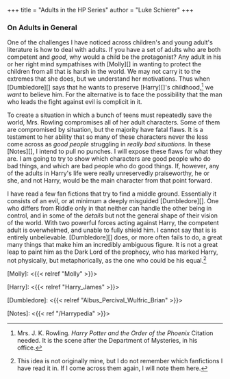 +++
title = "Adults in the HP Series"
author = "Luke Schierer"
+++

### On Adults in General

One of the challenges I have noticed across children's and young adult's
literature is how to deal with adults.  If you have a set of adults who are both
competent and *good*, why would a child be the protagonist?  Any adult in his or
her right mind sympathises with [Molly][] in wanting to protect the children
from all that is harsh in the world.  We may not carry it to the extremes that
she does, but we understand her motivations.  Thus when [Dumbledore][] says that
he wants to preserve [Harry][]'s childhood,[^210521-7] we *want* to believe
him.  For the alternative is to face the possibility that the man who leads the
fight against evil is complicit in it.  

To create a situation in which a bunch of teens must repeatedly save the world,
Mrs. Rowling compromises all of her adult characters.  Some of them are
compromised by situation, but the majority have fatal flaws.  It is a testament
to her ability that so many of these characters never the less come across as
*good people* struggling in *really bad situations.*  In these [Notes][], I
intend to pull no punches.  I will expose these flaws for what they are.  I am
going to try to show which characters are good people who do bad things, and
which are bad people who do good things. If, however, any of the adults in Harry's
life were really unreservedly praiseworthy, he or she, and not Harry, would be
the main character from that point forward. 

I have read a few fan fictions that try to find a middle ground.  Essentially it
consists of an evil, or at minimum a deeply misguided [Dumbledore][].  One who
differs from Riddle only in that neither can handle the other being in control,
and in some of the *details* but not the general shape of their vision of the
world.  With two powerful forces acting against Harry, the competent adult is
overwhelmed, and unable to fully shield him.  I cannot say that is is entirely
unbelievable.  [Dumbledore][] does, or more often fails to do, a great many
things that make him an incredibly ambiguous figure.  It is not a great leap to
paint him as the Dark Lord of the prophecy, who has marked Harry, not
physically, but metaphorically, as the one who could be his equal.[^210521-8]

[Molly]: <{{< relref "Molly" >}}>

[Harry]: <{{< relref "Harry_James" >}}>

[Dumbledore]: <{{< relref "Albus_Percival_Wulfric_Brian" >}}>

[Notes]: <{{< ref "/Harrypedia" >}}>

[^210521-8]: This idea is not originally mine, but I do not remember which
    fanfictions I have read it in.  If I come across them again, I will note
    them here. 

[^210521-7]: Mrs. J. K. Rowling. _Harry Potter and the Order of the Phoenix_
    Citation needed.  It is the scene after the Department of Mysteries, in his
    office.

